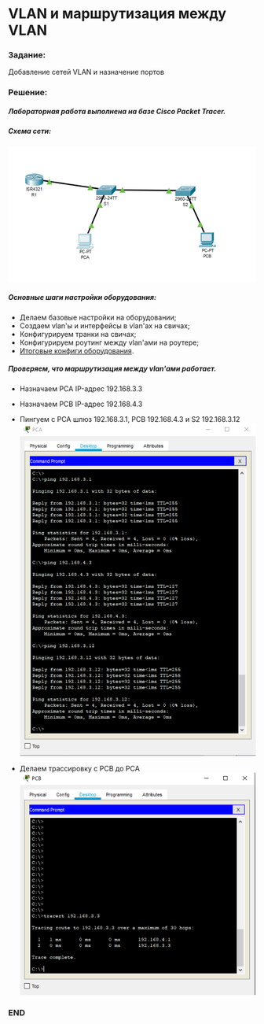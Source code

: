 # VLAN и маршрутизация между VLAN

###  Задание:
Добавление сетей VLAN и назначение портов

###  Решение:

##### Лабораторная работа выполнена на базе Cisco Packet Tracer.

##### Схема сети:

![](https://github.com/irvin232/OTUS-network-engineer/blob/master/labs/lab01/network%20topology.png)

##### Основные шаги настройки оборудования:
- Делаем базовые настройки на оборудовании;
- Создаем vlan'ы и интерфейсы в vlan'ах на свичах;
- Конфигурируем транки на свичах;
- Конфигурируем роутинг между vlan'ами на роутере;
- [Итоговые конфиги оборудования](https://github.com/irvin232/OTUS-network-engineer/tree/master/labs/lab01/Configs).

##### Проверяем, что маршрутизация между vlan'ами работает.
- Назначаем PCA IP-адрес 192.168.3.3
- Назначаем PCB IP-адрес 192.168.4.3
- Пингуем с PCA шлюз 192.168.3.1, PCB 192.168.4.3 и S2 192.168.3.12
![](https://github.com/irvin232/OTUS-network-engineer/blob/master/labs/lab01/Ping%20from%20PCA.png)

- Делаем трассировку с PCB до PCA
![](https://github.com/irvin232/OTUS-network-engineer/blob/master/labs/lab01/Tracert%20from%20PCB.png)

###  END
